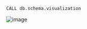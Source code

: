 ```sypher
CALL db.schema.visualization
```
![image](https://github.com/user-attachments/assets/89cbdbef-e8b6-4d55-9c2b-9245b939fbb7)
